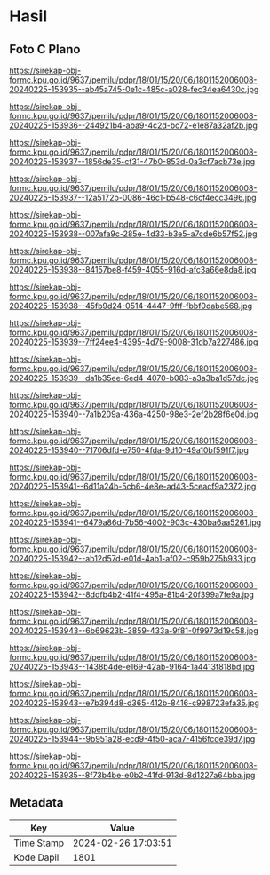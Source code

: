 # Hasil

## Foto C Plano

https://sirekap-obj-formc.kpu.go.id/9637/pemilu/pdpr/18/01/15/20/06/1801152006008-20240225-153935--ab45a745-0e1c-485c-a028-fec34ea6430c.jpg

https://sirekap-obj-formc.kpu.go.id/9637/pemilu/pdpr/18/01/15/20/06/1801152006008-20240225-153936--244921b4-aba9-4c2d-bc72-e1e87a32af2b.jpg

https://sirekap-obj-formc.kpu.go.id/9637/pemilu/pdpr/18/01/15/20/06/1801152006008-20240225-153937--1856de35-cf31-47b0-853d-0a3cf7acb73e.jpg

https://sirekap-obj-formc.kpu.go.id/9637/pemilu/pdpr/18/01/15/20/06/1801152006008-20240225-153937--12a5172b-0086-46c1-b548-c6cf4ecc3496.jpg

https://sirekap-obj-formc.kpu.go.id/9637/pemilu/pdpr/18/01/15/20/06/1801152006008-20240225-153938--007afa9c-285e-4d33-b3e5-a7cde6b57f52.jpg

https://sirekap-obj-formc.kpu.go.id/9637/pemilu/pdpr/18/01/15/20/06/1801152006008-20240225-153938--84157be8-f459-4055-916d-afc3a66e8da8.jpg

https://sirekap-obj-formc.kpu.go.id/9637/pemilu/pdpr/18/01/15/20/06/1801152006008-20240225-153938--45fb9d24-0514-4447-9fff-fbbf0dabe568.jpg

https://sirekap-obj-formc.kpu.go.id/9637/pemilu/pdpr/18/01/15/20/06/1801152006008-20240225-153939--7ff24ee4-4395-4d79-9008-31db7a227486.jpg

https://sirekap-obj-formc.kpu.go.id/9637/pemilu/pdpr/18/01/15/20/06/1801152006008-20240225-153939--da1b35ee-6ed4-4070-b083-a3a3ba1d57dc.jpg

https://sirekap-obj-formc.kpu.go.id/9637/pemilu/pdpr/18/01/15/20/06/1801152006008-20240225-153940--7a1b209a-436a-4250-98e3-2ef2b28f6e0d.jpg

https://sirekap-obj-formc.kpu.go.id/9637/pemilu/pdpr/18/01/15/20/06/1801152006008-20240225-153940--71706dfd-e750-4fda-9d10-49a10bf591f7.jpg

https://sirekap-obj-formc.kpu.go.id/9637/pemilu/pdpr/18/01/15/20/06/1801152006008-20240225-153941--6d11a24b-5cb6-4e8e-ad43-5ceacf9a2372.jpg

https://sirekap-obj-formc.kpu.go.id/9637/pemilu/pdpr/18/01/15/20/06/1801152006008-20240225-153941--6479a86d-7b56-4002-903c-430ba6aa5261.jpg

https://sirekap-obj-formc.kpu.go.id/9637/pemilu/pdpr/18/01/15/20/06/1801152006008-20240225-153942--ab12d57d-e01d-4ab1-af02-c959b275b933.jpg

https://sirekap-obj-formc.kpu.go.id/9637/pemilu/pdpr/18/01/15/20/06/1801152006008-20240225-153942--8ddfb4b2-41f4-495a-81b4-20f399a7fe9a.jpg

https://sirekap-obj-formc.kpu.go.id/9637/pemilu/pdpr/18/01/15/20/06/1801152006008-20240225-153943--6b69623b-3859-433a-9f81-0f9973d19c58.jpg

https://sirekap-obj-formc.kpu.go.id/9637/pemilu/pdpr/18/01/15/20/06/1801152006008-20240225-153943--1438b4de-e169-42ab-9164-1a4413f818bd.jpg

https://sirekap-obj-formc.kpu.go.id/9637/pemilu/pdpr/18/01/15/20/06/1801152006008-20240225-153943--e7b394d8-d365-412b-8416-c998723efa35.jpg

https://sirekap-obj-formc.kpu.go.id/9637/pemilu/pdpr/18/01/15/20/06/1801152006008-20240225-153944--9b951a28-ecd9-4f50-aca7-4156fcde39d7.jpg

https://sirekap-obj-formc.kpu.go.id/9637/pemilu/pdpr/18/01/15/20/06/1801152006008-20240225-153935--8f73b4be-e0b2-41fd-913d-8d1227a64bba.jpg


## Metadata

| Key        | Value               |
| ---------- | ------------------- |
| Time Stamp | 2024-02-26 17:03:51 |
| Kode Dapil | 1801                |



